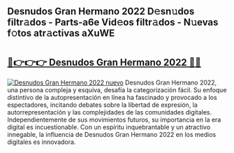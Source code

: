 ## Desnudos Gran Hermano 2022 D𝚎sn𝚞dos filtr𝚊dos - Parts-a6e Vid𝚎os filtr𝚊dos - N𝚞evas f𝚘tos atr𝚊ctivas aXuWE

# <h2><a href="http://mb1jno.tromn.icu/?c=Desnudos+Gran+Hermano+2022">🔗👉👉👉 Desnudos Gran Hermano 2022 🔗🔗</a></h2>

[![Desnudos Gran Hermano 2022 nuevo](https://i.imgur.com/pEAQMta.gif)](http://mb1jno.tromn.icu/?c=Desnudos+Gran+Hermano+2022)
Desnudos Gran Hermano 2022, una persona compleja y esquiva, desafía la categorización fácil. Su enfoque distintivo de la autopresentación en línea ha fascinado y provocado a los espectadores, incitando debates sobre la libertad de expresión, la autorrepresentación y las complejidades de las comunidades digitales. Independientemente de sus movimientos futuros, su importancia en la era digital es incuestionable. Con un espíritu inquebrantable y un atractivo innegable, la influencia de Desnudos Gran Hermano 2022 en los medios digitales es innovadora.
